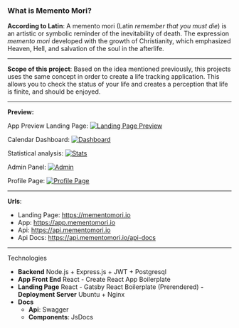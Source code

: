 ### **What is Memento Mori?**
**According to Latin**: A memento mori (Latin *remember that you must die*) is an artistic or symbolic reminder of the inevitability of death. The expression *memento mori* developed with the growth of Christianity, which emphasized Heaven, Hell, and salvation of the soul in the afterlife.

------------


**Scope of this project**: Based on the idea mentioned previously, this projects uses the same concept in order to create a life tracking application. This allows you to check the status of your life and creates a perception that life is finite, and should be enjoyed.

------------

**Preview:**

App Preview Landing Page:
[![Landing Page Preview](https://i.imgur.com/23rtkPH.png "Landing Page Preview")](https://i.imgur.com/23rtkPH.png "Landing Page Preview")

Calendar Dashboard:
[![Dashboard](https://i.imgur.com/3A5TMNo.png "Dashboard")](https://i.imgur.com/3A5TMNo.png "Dashboard")

Statistical analysis:
[![Stats](https://i.imgur.com/PZctOY5.png "Stats")](https://i.imgur.com/PZctOY5.png "Stats")

Admin Panel:
[![Admin](https://i.imgur.com/JM3V1Da.png "Admin")](https://i.imgur.com/JM3V1Da.png "Admin")

Profile Page:
[![Profile Page](https://i.imgur.com/Eh8JEt5.png "Profile Page")](https://i.imgur.com/Eh8JEt5.png "Profile Page")


------------

**Urls**:

- Landing Page: https://mementomori.io
- App: https://app.mementomori.io
- Api: https://api.mementomori.io
- Api Docs: https://api.mementomori.io/api-docs

------------

Technologies
- **Backend**
	 Node.js + Express.js + JWT + Postgresql
- **App Front End**
	React - Create React App Boilerplate
- **Landing Page**
	React - Gatsby React Boilerplate (Prerendered)
**- Deployment Server**
	Ubuntu + Nginx
- **Docs**
	- **Api**: Swagger
	- **Components**: JsDocs
